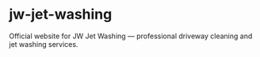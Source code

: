 # jw-jet-washing
Official website for JW Jet Washing — professional driveway cleaning and jet washing services.
